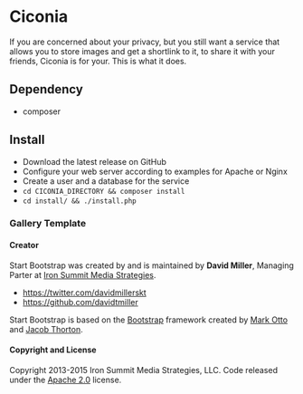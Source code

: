 # Ciconia

If you are concerned about your privacy, but you still want a service that allows you to store images and get a shortlink to it, to share it with your friends, Ciconia is for your. This is what it does.

## Dependency

* composer

## Install

* Download the latest release on GitHub
* Configure your web server according to examples for Apache or Nginx
* Create a user and a database for the service
* `cd CICONIA_DIRECTORY && composer install`
* `cd install/ && ./install.php`

### Gallery Template
#### Creator

Start Bootstrap was created by and is maintained by **David Miller**, Managing Parter at [Iron Summit Media Strategies](http://www.ironsummitmedia.com/).

* https://twitter.com/davidmillerskt
* https://github.com/davidtmiller

Start Bootstrap is based on the [Bootstrap](http://getbootstrap.com/) framework created by [Mark Otto](https://twitter.com/mdo) and [Jacob Thorton](https://twitter.com/fat).

#### Copyright and License

Copyright 2013-2015 Iron Summit Media Strategies, LLC. Code released under the [Apache 2.0](https://github.com/IronSummitMedia/startbootstrap-thumbnail-gallery/blob/gh-pages/LICENSE) license.

